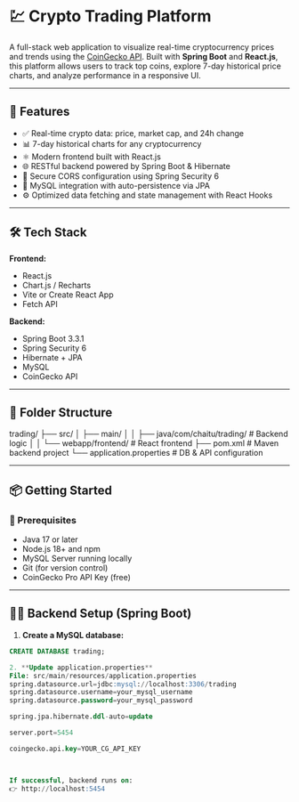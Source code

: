 # 💹 Crypto Trading Platform

A full-stack web application to visualize real-time cryptocurrency prices and trends using the [CoinGecko API](https://www.coingecko.com/). Built with **Spring Boot** and **React.js**, this platform allows users to track top coins, explore 7-day historical price charts, and analyze performance in a responsive UI.

---

## 🚀 Features

- ✅ Real-time crypto data: price, market cap, and 24h change
- 📊 7-day historical charts for any cryptocurrency
- ⚛️ Modern frontend built with React.js
- 🌐 RESTful backend powered by Spring Boot & Hibernate
- 🔐 Secure CORS configuration using Spring Security 6
- 💾 MySQL integration with auto-persistence via JPA
- ⚙️ Optimized data fetching and state management with React Hooks

---

## 🛠 Tech Stack

**Frontend:**
- React.js
- Chart.js / Recharts
- Vite or Create React App
- Fetch API

**Backend:**
- Spring Boot 3.3.1
- Spring Security 6
- Hibernate + JPA
- MySQL
- CoinGecko API

---

## 📁 Folder Structure
trading/
├── src/
│ ├── main/
│ │ ├── java/com/chaitu/trading/ # Backend logic
│ │ └── webapp/frontend/ # React frontend
├── pom.xml # Maven backend project
└── application.properties # DB & API configuration

---


## 📦 Getting Started

### 🔧 Prerequisites

- Java 17 or later
- Node.js 18+ and npm
- MySQL Server running locally
- Git (for version control)
- CoinGecko Pro API Key (free)

---

## 🧑‍💻 Backend Setup (Spring Boot)

1. **Create a MySQL database:**

```sql
CREATE DATABASE trading;

2. **Update application.properties**
File: src/main/resources/application.properties
spring.datasource.url=jdbc:mysql://localhost:3306/trading
spring.datasource.username=your_mysql_username
spring.datasource.password=your_mysql_password

spring.jpa.hibernate.ddl-auto=update

server.port=5454

coingecko.api.key=YOUR_CG_API_KEY



If successful, backend runs on:
👉 http://localhost:5454




